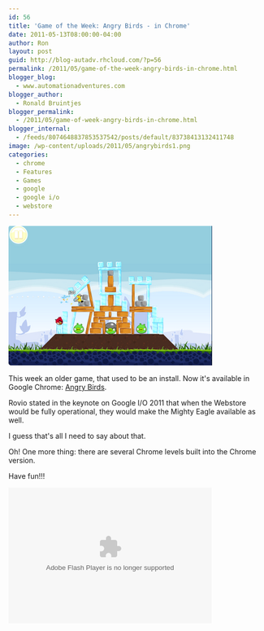 ```yaml
---
id: 56
title: 'Game of the Week: Angry Birds - in Chrome'
date: 2011-05-13T08:00:00-04:00
author: Ron
layout: post
guid: http://blog-autadv.rhcloud.com/?p=56
permalink: /2011/05/game-of-the-week-angry-birds-in-chrome.html
blogger_blog:
  - www.automationadventures.com
blogger_author:
  - Ronald Bruintjes
blogger_permalink:
  - /2011/05/game-of-week-angry-birds-in-chrome.html
blogger_internal:
  - /feeds/8074648837853537542/posts/default/83738413132411748
image: /wp-content/uploads/2011/05/angrybirds1.png
categories:
  - chrome
  - Features
  - Games
  - google
  - google i/o
  - webstore
---
```

![](/wp-content/uploads/2011/05/angrybirds1.png)

This week an older game, that used to be an install. Now it's available in Google Chrome: <a href="https://chrome.google.com/webstore/detail/aknpkdffaafgjchaibgeefbgmgeghloj" target="_blank">Angry Birds</a>.

Rovio stated in the keynote on Google I/O 2011 that when the Webstore would be fully operational, they would make the Mighty Eagle available as well.

I guess that's all I need to say about that.

Oh! One more thing: there are several Chrome levels built into the Chrome version.

Have fun!!!

<embed type="application/x-shockwave-flash" src="https://picasaweb.google.com/s/c/bin/slideshow.swf" width="400" height="267" flashvars="host=picasaweb.google.com&#038;captions=1&#038;hl=en_US&#038;feat=flashalbum&#038;RGB=0x000000&#038;feed=https%3A%2F%2Fpicasaweb.google.com%2Fdata%2Ffeed%2Fapi%2Fuser%2F116265228161732336331%2Falbumid%2F5733151446011078257%3Falt%3Drss%26kind%3Dphoto%26authkey%3DGv1sRgCM-sjfqqh9baSQ%26hl%3Den_US" pluginspage="http://www.macromedia.com/go/getflashplayer">
